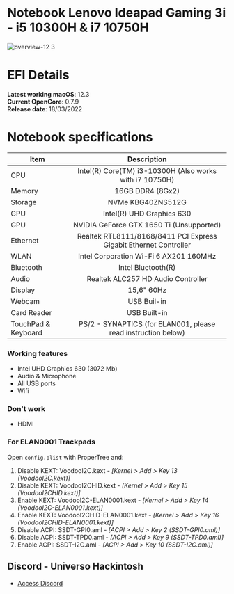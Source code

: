 # Notebook Lenovo Ideapad Gaming 3i - i5 10300H & i7 10750H

![overview-12 3](https://user-images.githubusercontent.com/23700365/158817960-413b6870-4d0e-4eef-b941-272ab61cd9ae.png)

# EFI Details
**Latest working macOS**: 12.3
<br>
**Current OpenCore**: 0.7.9
<br>
**Release date**: 18/03/2022

# Notebook specifications
|Item|Description|
|-|:-------:|
|CPU|Intel(R) Core(TM) i3-10300H (Also works with i7 10750H)|
|Memory|16GB DDR4 (8Gx2)|
|Storage|NVMe KBG40ZNS512G|
|GPU|Intel(R) UHD Graphics 630|
|GPU|NVIDIA GeForce GTX 1650 Ti (Unsupported)|
|Ethernet|Realtek RTL8111/8168/8411 PCI Express Gigabit Ethernet Controller|
|WLAN|Intel Corporation Wi-Fi 6 AX201 160MHz|
|Bluetooth|Intel Bluetooth(R)|
|Audio|Realtek ALC257 HD Audio Controller|
|Display|15,6" 60Hz|
|Webcam|USB Buil-in|
|Card Reader|USB Built-in|
|TouchPad & Keyboard|PS/2 - SYNAPTICS (for ELAN001, please read instruction below)|

### Working features
- Intel UHD Graphics 630 (3072 Mb)
- Audio & Microphone
- All USB ports
- Wifi

### Don't work
- HDMI

### For ELAN0001 Trackpads

Open `config.plist` with ProperTree and:

1. Disable KEXT: VoodooI2C.kext - _[Kernel > Add > Key 13 (VoodooI2C.kext)]_
2. Disable KEXT: VoodooI2CHID.kext - _[Kernel > Add > Key 15 (VoodooI2CHID.kext)]_
3. Enable KEXT: VoodooI2C-ELAN0001.kext - _[Kernel > Add > Key 14 (VoodooI2C-ELAN0001.kext)]_
4. Enable KEXT: VoodooI2CHID-ELAN0001.kext - _[Kernel > Add > Key 16 (VoodooI2CHID-ELAN0001.kext)]_
5. Disable ACPI: SSDT-GPI0.aml - _[ACPI > Add > Key 2 (SSDT-GPI0.aml)]_
6. Disable ACPI: SSDT-TPD0.aml - _[ACPI > Add > Key 9 (SSDT-TPD0.aml)]_
7. Enable ACPI: SSDT-I2C.aml - _[ACPI > Add > Key 10 (SSDT-I2C.aml)]_

## Discord - Universo Hackintosh
- [Access Discord](https://discord.universohackintosh.com.br)
